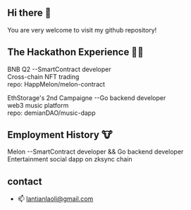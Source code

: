 ## Hi there 👋
You are very welcome to visit my github repository!

## The Hackathon Experience 🧑‍💻
BNB Q2  --SmartContract developer  
Cross-chain NFT trading  
repo: HappMelon/melon-contract  

EthStorage's 2nd Campaigne  --Go backend developer  
web3 music platform  
repo: demianDAO/music-dapp  

## Employment History 🐮
Melon --SmartContract developer && Go backend developer  
Entertainment social dapp on zksync chain 

## contact
- 📫 lantianlaoli@gmail.com


